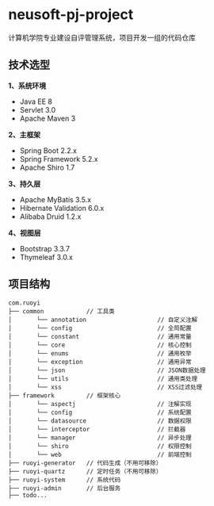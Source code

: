 # neusoft-pj-project
计算机学院专业建设自评管理系统，项目开发一组的代码仓库





## 技术选型

**1、系统环境**

- Java EE 8
- Servlet 3.0
- Apache Maven 3

**2、主框架**

- Spring Boot 2.2.x
- Spring Framework 5.2.x
- Apache Shiro 1.7

**3、持久层**

- Apache MyBatis 3.5.x
- Hibernate Validation 6.0.x
- Alibaba Druid 1.2.x

**4、视图层**

- Bootstrap 3.3.7
- Thymeleaf 3.0.x





## 项目结构

```text
com.ruoyi     
├── common            // 工具类
│       └── annotation                    // 自定义注解
│       └── config                        // 全局配置
│       └── constant                      // 通用常量
│       └── core                          // 核心控制
│       └── enums                         // 通用枚举
│       └── exception                     // 通用异常
│       └── json                          // JSON数据处理
│       └── utils                         // 通用类处理
│       └── xss                           // XSS过滤处理
├── framework         // 框架核心
│       └── aspectj                       // 注解实现
│       └── config                        // 系统配置
│       └── datasource                    // 数据权限
│       └── interceptor                   // 拦截器
│       └── manager                       // 异步处理
│       └── shiro                         // 权限控制
│       └── web                           // 前端控制
├── ruoyi-generator   // 代码生成（不用可移除）
├── ruoyi-quartz      // 定时任务（不用可移除）
├── ruoyi-system      // 系统代码
├── ruoyi-admin       // 后台服务
├── todo...
```


